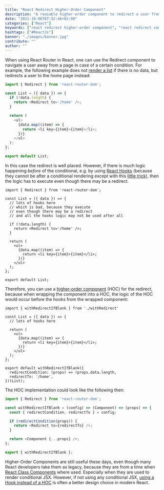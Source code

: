 ```yaml
---
title: "React Redirect Higher-Order Component"
description: "A reusable higher-order component to redirect a user from a blank page with no data ..."
date: "2021-10-06T07:52:46+02:00"
categories: ["React"]
keywords: ["react redirect higher-order component", "react redirect component"]
hashtags: ["#ReactJs"]
banner: "./images/banner.jpg"
contribute: ""
author: ""
---
```


<Sponsorship />

When using React Router in React, one can use the Redirect component to navigate a user away from a page in case of a certain condition. For example, the following example does not [render a list](/react-list-component) if there is no data, but redirects a user to the home page instead:

```javascript
import { Redirect } from 'react-router-dom';

const List = ({ data }) => {
  if (!data.length) {
    return <Redirect to='/home' />;
  }

  return (
    <ul>
      {data.map((item) => {
        return <li key={item}>{item}</li>;
      })}
    </ul>
  );
};

export default List;
```

In this case the redirect is well placed. However, if there is much logic happening *before* of the conditional, e.g. by using [React Hooks](/react-hooks) (because they cannot be after a conditional rendering except with this [little trick](/react-conditional-hooks)), then the logic has to execute even though there may be a redirect.

```javascript{4-7}
import { Redirect } from 'react-router-dom';

const List = ({ data }) => {
  // lots of hooks here
  // which is bad, because they execute
  // even though there may be a redirect
  // and all the hooks logic may not be used after all

  if (!data.length) {
    return <Redirect to='/home' />;
  }

  return (
    <ul>
      {data.map((item) => {
        return <li key={item}>{item}</li>;
      })}
    </ul>
  );
};

export default List;
```

Therefore, you can use a [higher-order component](/react-higher-order-components) (HOC) for the redirect, because when wrapping the component into a HOC, the logic of the HOC would occur before the hooks from the wrapped component:

```javascript{1,15-18}
import { withRedirectIfBlank } from './withRedirect'

const List = ({ data }) => {
  // lots of hooks here

  return (
    <ul>
      {data.map((item) => {
        return <li key={item}>{item}</li>;
      })}
    </ul>
  );
};

export default withRedirectIfBlank({
  redirectCondition: (props) => !props.data.length,
  redirectTo: '/home',
})(List);
```

The HOC implementation could look like the following then:

```javascript
import { Redirect } from 'react-router-dom';

const withRedirectIfBlank = (config) => (Component) => (props) => {
  const { redirectCondition, redirectTo } = config;

  if (redirectCondition(props)) {
    return <Redirect to={redirectTo} />;
  }

  return <Component {...props} />;
};

export { withRedirectIfBlank };
```

Higher-Order Components are still useful these days, even though many React developers take them as legacy, because they are from a time when [React Class Components](/react-component-types) where used. Especially when they are used to render conditional JSX. However, if not using any conditional JSX, [using a Hook instead of a HOC](/react-hooks-higher-order-components) is often a better design choice in modern React.
